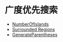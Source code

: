 # **广度优先搜索**

* [NumberOfIslands](./NumberOfIslands.md)
* [Surrounded Regions](./permutations2.md) 
* [GenerateParentheses](./GenerateParentheses.md) 
